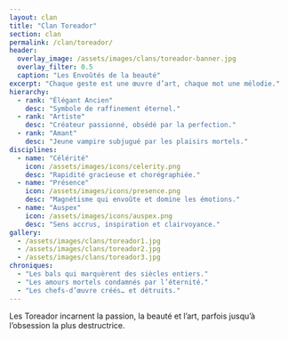 ```yaml
---
layout: clan
title: "Clan Toreador"
section: clan
permalink: /clan/toreador/
header:
  overlay_image: /assets/images/clans/toreador-banner.jpg
  overlay_filter: 0.5
  caption: "Les Envoûtés de la beauté"
excerpt: "Chaque geste est une œuvre d’art, chaque mot une mélodie."
hierarchy:
  - rank: "Élégant Ancien"
    desc: "Symbole de raffinement éternel."
  - rank: "Artiste"
    desc: "Créateur passionné, obsédé par la perfection."
  - rank: "Amant"
    desc: "Jeune vampire subjugué par les plaisirs mortels."
disciplines:
  - name: "Célérité"
    icon: /assets/images/icons/celerity.png
    desc: "Rapidité gracieuse et chorégraphiée."
  - name: "Présence"
    icon: /assets/images/icons/presence.png
    desc: "Magnétisme qui envoûte et domine les émotions."
  - name: "Auspex"
    icon: /assets/images/icons/auspex.png
    desc: "Sens accrus, inspiration et clairvoyance."
gallery:
  - /assets/images/clans/toreador1.jpg
  - /assets/images/clans/toreador2.jpg
  - /assets/images/clans/toreador3.jpg
chroniques:
  - "Les bals qui marquèrent des siècles entiers."
  - "Les amours mortels condamnés par l’éternité."
  - "Les chefs-d’œuvre créés… et détruits."
---
```


Les Toreador incarnent la passion, la beauté et l’art, parfois jusqu’à l’obsession la plus destructrice.


